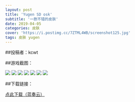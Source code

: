 ```yaml
---
layout: post
title: 'Yugen SD osk'
subtitle: '一款不错的皮肤'
date: 2019-04-05
categories: 皮肤
cover: 'https://i.postimg.cc/7ZTML4WB/screenshot125.jpg'
tags: 皮肤 yugen
---
```


##投稿者：kcwt

##游戏截图：

<img src="https://i.postimg.cc/Sx5TZVwP/screenshot120.jpg">

<img src="https://i.postimg.cc/rs8QdHrD/screenshot121.jpg">

<img src="https://i.postimg.cc/7Ytm6mYL/screenshot122.jpg">


<img src="https://i.postimg.cc/qvtQCyzx/screenshot123.jpg">


<img src="https://i.postimg.cc/KYBN0b7K/screenshot124.jpg">

<img src="https://i.postimg.cc/7ZTML4WB/screenshot125.jpg">

<img src="https://i.postimg.cc/s2YYpcy7/screenshot126.jpg">


##下载链接：

[点此下载（蓝奏云）](https://www.lanzous.com/i3o18ja)